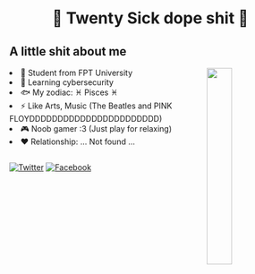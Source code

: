 <h1 align="center">🤘 Twenty Sick dope shit 🤘</h1>



<h2 align="left">A little shit about me</h2>
<img align="right" src="https://github.com/TwentySick/TwentySick/blob/2ab2b7cc0a4ca3febdaf974748b0ef76c3c94133/StarryNight.gif" width=30% height=30%>
<li>🏫 Student from FPT University</li>
<li>🌱 Learning cybersecurity</li>
<li> 🐟 My zodiac: ♓ Pisces ♓</li>
<li>⚡ Like Arts, Music (The Beatles and PINK FLOYDDDDDDDDDDDDDDDDDDDDDDD)</li>
<li>🎮 Noob gamer :3 (Just play for relaxing)</li>
<li>♥ Relationship: ... Not found ...

##
[![Twitter](https://img.shields.io/badge/-Twitter-08a0e9?logo=twitter&logoColor=e8f5fd&style=flat)](https://twitter.com/Just_Twentysick)
[![Facebook](https://img.shields.io/badge/-Facebook-4267b3?logo=facebook&logoColor=e9ebee&style=flat)](https://www.facebook.com/CaoThanhDayNe/)
